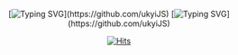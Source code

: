 <div align="center">

[![Typing SVG](https://readme-typing-svg.demolab.com?font=Ubuntu&weight=700&size=40&duration=5000&pause=3000&color=1e87f0&center=true&vCenter=true&width=880&lines=Hi+there%2C+I'm+UkYi.)](https://github.com/ukyiJS)
[![Typing SVG](https://readme-typing-svg.demolab.com?font=Ubuntu&weight=500&size=18&duration=8000&pause=0&color=1e87f0&center=true&vCenter=true&width=880&height=50&lines=Nice+to+meet+you.)](https://github.com/ukyiJS)

[![Hits](https://hits.seeyoufarm.com/api/count/incr/badge.svg?url=https%3A%2F%2Fgithub.com%2FukyiJS&count_bg=%231E87F0&title_bg=%23555555&icon=github.svg&icon_color=%23E7E7E7&title=views&edge_flat=false)](https://github.com/ukyiJS)
</div>
